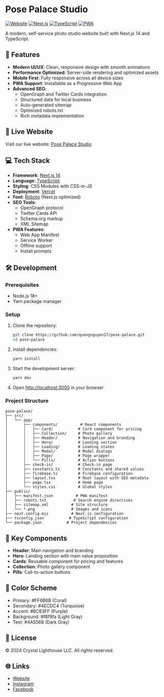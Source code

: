 # Pose Palace Studio

[![Website](https://img.shields.io/website?url=https%3A%2F%2Fwww.posepalacestudio.com)](https://www.posepalacestudio.com)
[![Next.js](https://img.shields.io/badge/Next.js-14-black)](https://nextjs.org/)
[![TypeScript](https://img.shields.io/badge/TypeScript-5-blue)](https://www.typescriptlang.org/)
[![PWA](https://img.shields.io/badge/PWA-ready-orange)](https://web.dev/progressive-web-apps/)

A modern, self-service photo studio website built with Next.js 14 and TypeScript.

## 🌟 Features

- **Modern UI/UX**: Clean, responsive design with smooth animations
- **Performance Optimized**: Server-side rendering and optimized assets
- **Mobile First**: Fully responsive across all device sizes
- **PWA Support**: Installable as a Progressive Web App
- **Advanced SEO**:
  - OpenGraph and Twitter Cards integration
  - Structured data for local business
  - Auto-generated sitemap
  - Optimized robots.txt
  - Rich metadata implementation

## 🚀 Live Website

Visit our live website: [Pose Palace Studio](https://www.posepalacestudio.com)

## 💻 Tech Stack

- **Framework**: [Next.js 14](https://nextjs.org/)
- **Language**: [TypeScript](https://www.typescriptlang.org/)
- **Styling**: CSS Modules with CSS-in-JS
- **Deployment**: [Vercel](https://vercel.com)
- **Font**: [Roboto](https://fonts.google.com/specimen/Roboto) (Next.js optimized)
- **SEO Tools**:
  - OpenGraph protocol
  - Twitter Cards API
  - Schema.org markup
  - XML Sitemap
- **PWA Features**:
  - Web App Manifest
  - Service Worker
  - Offline support
  - Install prompts

## 🛠️ Development

### Prerequisites

- Node.js 18+
- Yarn package manager

### Setup

1. Clone the repository:

   ```bash
   git clone https://github.com/quangnguyen17/pose-palace.git
   cd pose-palace
   ```

2. Install dependencies:

   ```bash
   yarn install
   ```

3. Start the development server:

   ```bash
   yarn dev
   ```

4. Open [http://localhost:3000](http://localhost:3000) in your browser

### Project Structure

```text
pose-palace/
├── src/
│   └── app/
│       ├── components/          # React components
│       │   ├── Card/           # Card component for pricing
│       │   ├── Collection/     # Photo gallery
│       │   ├── Header/         # Navigation and branding
│       │   ├── Hero/           # Landing section
│       │   ├── Loading/        # Loading states
│       │   ├── Modal/          # Modal dialogs
│       │   ├── Page/           # Page wrapper
│       │   └── Pills/          # Action buttons
│       ├── check-in/           # Check-in page
│       ├── constants.ts        # Constants and shared values
│       ├── firebase.ts         # Firebase configuration
│       ├── layout.tsx          # Root layout with SEO metadata
│       ├── page.tsx            # Home page
│       └── styles.css          # Global styles
├── public/
│   ├── manifest.json          # PWA manifest
│   ├── robots.txt            # Search engine directives
│   ├── sitemap.xml          # Site structure
│   └── *.png                # Images and icons
├── next.config.mjs          # Next.js configuration
├── tsconfig.json           # TypeScript configuration
└── package.json           # Project dependencies
```

## 📱 Key Components

- **Header**: Main navigation and branding
- **Hero**: Landing section with main value proposition
- **Cards**: Reusable component for pricing and features
- **Collection**: Photo gallery component
- **Pills**: Call-to-action buttons

## 🎨 Color Scheme

- Primary: #FF6B6B (Coral)
- Secondary: #4ECDC4 (Turquoise)
- Accent: #6C63FF (Purple)
- Background: #f8f9fa (Light Gray)
- Text: #4A5568 (Dark Gray)

## 📝 License

© 2024 Crystal Lighthouse LLC. All rights reserved.

## 🌐 Links

- [Website](https://www.posepalacestudio.com)
- [Instagram](https://www.instagram.com/posepalacestudio)
- [Facebook](https://www.facebook.com/posepalacestudio)

